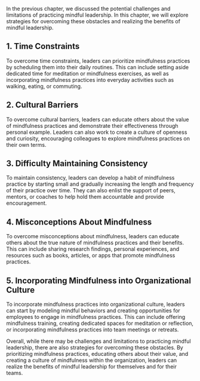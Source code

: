 
In the previous chapter, we discussed the potential challenges and limitations of practicing mindful leadership. In this chapter, we will explore strategies for overcoming these obstacles and realizing the benefits of mindful leadership.

1\. Time Constraints
-------------------

To overcome time constraints, leaders can prioritize mindfulness practices by scheduling them into their daily routines. This can include setting aside dedicated time for meditation or mindfulness exercises, as well as incorporating mindfulness practices into everyday activities such as walking, eating, or commuting.

2\. Cultural Barriers
--------------------

To overcome cultural barriers, leaders can educate others about the value of mindfulness practices and demonstrate their effectiveness through personal example. Leaders can also work to create a culture of openness and curiosity, encouraging colleagues to explore mindfulness practices on their own terms.

3\. Difficulty Maintaining Consistency
-------------------------------------

To maintain consistency, leaders can develop a habit of mindfulness practice by starting small and gradually increasing the length and frequency of their practice over time. They can also enlist the support of peers, mentors, or coaches to help hold them accountable and provide encouragement.

4\. Misconceptions About Mindfulness
-----------------------------------

To overcome misconceptions about mindfulness, leaders can educate others about the true nature of mindfulness practices and their benefits. This can include sharing research findings, personal experiences, and resources such as books, articles, or apps that promote mindfulness practices.

5\. Incorporating Mindfulness into Organizational Culture
--------------------------------------------------------

To incorporate mindfulness practices into organizational culture, leaders can start by modeling mindful behaviors and creating opportunities for employees to engage in mindfulness practices. This can include offering mindfulness training, creating dedicated spaces for meditation or reflection, or incorporating mindfulness practices into team meetings or retreats.

Overall, while there may be challenges and limitations to practicing mindful leadership, there are also strategies for overcoming these obstacles. By prioritizing mindfulness practices, educating others about their value, and creating a culture of mindfulness within the organization, leaders can realize the benefits of mindful leadership for themselves and for their teams.
